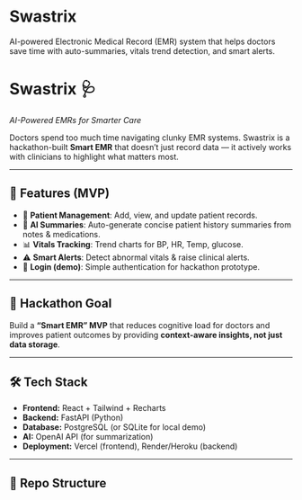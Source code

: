 # Swastrix
AI-powered Electronic Medical Record (EMR) system that helps doctors save time with auto-summaries, vitals trend detection, and smart alerts.
# Swastrix 🩺  
*AI-Powered EMRs for Smarter Care*

Doctors spend too much time navigating clunky EMR systems. Swastrix is a hackathon-built **Smart EMR** that doesn’t just record data — it actively works with clinicians to highlight what matters most.

---

## 🚀 Features (MVP)
- 👤 **Patient Management**: Add, view, and update patient records.  
- 📝 **AI Summaries**: Auto-generate concise patient history summaries from notes & medications.  
- 📊 **Vitals Tracking**: Trend charts for BP, HR, Temp, glucose.  
- ⚠️ **Smart Alerts**: Detect abnormal vitals & raise clinical alerts.  
- 🔑 **Login (demo)**: Simple authentication for hackathon prototype.  

---

## 🎯 Hackathon Goal
Build a **“Smart EMR” MVP** that reduces cognitive load for doctors and improves patient outcomes by providing **context-aware insights, not just data storage**.

---

## 🛠️ Tech Stack
- **Frontend:** React + Tailwind + Recharts  
- **Backend:** FastAPI (Python)  
- **Database:** PostgreSQL (or SQLite for local demo)  
- **AI:** OpenAI API (for summarization)  
- **Deployment:** Vercel (frontend), Render/Heroku (backend)  

---

## 📂 Repo Structure
